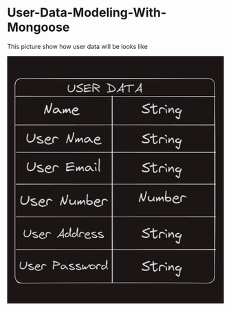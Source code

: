 # User-Data-Modeling-With-Mongoose

This picture show how user data will be looks like

![User-Data-Model](./src/assests/images/User-Data-Model.png)

